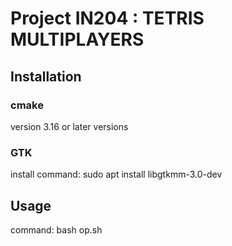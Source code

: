 # Project IN204 : TETRIS MULTIPLAYERS

## Installation

### cmake 

version 3.16 or later versions

### GTK

install command: sudo apt install libgtkmm-3.0-dev

## Usage

command: bash op.sh